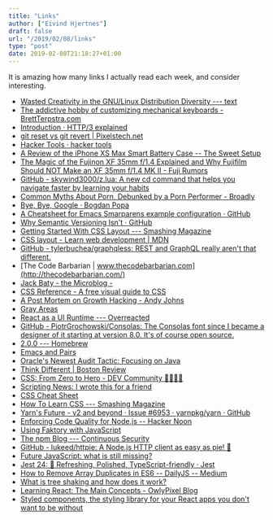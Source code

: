```yaml
---
title: "Links"
author: ["Eivind Hjertnes"]
draft: false
url: "/2019/02/08/links"
type: "post"
date: 2019-02-08T21:18:27+01:00
---
```


It is amazing how many links I actually read each week, and consider
interesting.

-   [Wasted
    Creativity in the GNU/Linux Distribution Diversity --- text](https://write.as/text/wasted-creativity-in-the-gnu-linux-distribution-diversity)
-   [The
    addictive hobby of customizing mechanical keyboards -
    BrettTerpstra.com](http://brettterpstra.com/2019/02/05/the-addictive-hobby-of-customizing-mechanical-keyboards/)
-   [Introduction · HTTP/3
    explained](https://http3-explained.haxx.se/en/)
-   [git
    reset vs git revert | Pixelstech.net](https://www.pixelstech.net/article/1549115148-git-reset-vs-git-revert)
-   [Hacker Tools · hacker tools](https://hacker-tools.github.io/)
-   [A
    Review of the iPhone XS Max Smart Battery Case -- The Sweet Setup](https://thesweetsetup.com/articles/a-review-of-the-iphone-xs-max-battery-case/)
-   [The
    Magic of the Fujinon XF 35mm f/1.4 Explained and Why Fujifilm Should
    NOT Make an XF 35mm f/1.4 MK II - Fuji Rumors](https://www.fujirumors.com/the-magic-of-the-fujinon-xf-35mm-f-1-4-explained-and-why-fujifilm-should-not-make-an-xf-35mm-f-1-4-mk-ii/)
-   [GitHub - skywind3000/z.lua: A
    new cd command that helps you navigate faster by learning your
    habits](https://github.com/skywind3000/z.lua)
-   [Common
    Myths About Porn, Debunked by a Porn Performer - Broadly](https://broadly.vice.com/en%5Fus/article/mbzvaa/porn-performer-reality-myth-job)
-   [Bye, Bye, Google ·
    Bogdan Popa](https://defn.io/2019/02/04/bye-bye-google/)
-   [A
    Cheatsheet for Emacs Smarparens example configuration · GitHub](https://gist.github.com/pvik/8eb5755cc34da0226e3fc23a320a3c95)
-   [Why Semantic
    Versioning Isn't · GitHub](https://gist.github.com/jashkenas/cbd2b088e20279ae2c8e)
-   [Getting
    Started With CSS Layout --- Smashing Magazine](https://www.smashingmagazine.com/2018/05/guide-css-layout/)
-   [CSS
    layout - Learn web development | MDN](https://developer.mozilla.org/en-US/docs/Learn/CSS/CSS%5Flayout)
-   [GitHub -
    tylerbuchea/graphqless: REST and GraphQL really aren't that
    different.](https://github.com/tylerbuchea/graphqless)
-   [The Code Barbarian |
    www.thecodebarbarian.com](http://thecodebarbarian.com/)
-   [Jack Baty - the
    Microblog -](https://micro.baty.net/2019/02/03/i-try-to.html)
-   [CSS Reference - A free visual guide to
    CSS](https://cssreference.io/)
-   [A Post Mortem
    on Growth Hacking - Andy Johns](https://andyjohns.co/a-post-mortem-on-growth-hacking/)
-   [Gray Areas](http://www.grayareas.xyz/2019/02/03/172940.html)
-   [React as a UI Runtime
    --- Overreacted](https://overreacted.io/react-as-a-ui-runtime/)
-   [GitHub -
    PiotrGrochowski/Consolas: The Consolas font since I became a designer
    of it starting at version 8.0. It's of course open source.](https://github.com/PiotrGrochowski/Consolas)
-   [2.0.0 --- Homebrew](https://brew.sh/2019/02/02/homebrew-2.0.0/)
-   [Emacs and Pairs](https://ebzzry.io/en/emacs-pairs/)
-   [Oracle's
    Newest Audit Tactic: Focusing on Java](https://www.forbes.com/sites/danwoods/2019/01/31/oracles-newest-audit-tactic-focusing-on-java/#fc0556854960)
-   [Think
    Different | Boston Review](https://bostonreview.net/class-inequality/robert-homan-think-different)
-   [CSS: From Zero
    to Hero - DEV Community 👩‍💻👨‍💻](https://dev.to/aspittel/css-from-zero-to-hero-3o16)
-   [Scripting News: I wrote
    this for a friend](http://scripting.com/2019/02/01/131223.html)
-   [CSS Cheat Sheet](https://adam-marsden.co.uk/css-cheat-sheet)
-   [How To
    Learn CSS --- Smashing Magazine](https://www.smashingmagazine.com/2019/01/how-to-learn-css/)
-   [Yarn's Future - v2 and
    beyond · Issue #6953 · yarnpkg/yarn · GitHub](https://github.com/yarnpkg/yarn/issues/6953)
-   [Enforcing
    Code Quality for Node.js -- Hacker Noon](https://hackernoon.com/enforcing-code-quality-for-node-js-c3b837d7ae17)
-   [Using
    Faktory with JavaScript](https://www.mikeperham.com/2019/01/16/using-faktory-with-javascript/)
-   [The
    npm Blog --- Continuous Security](https://blog.npmjs.org/post/182400846205/continuous-security)
-   [GitHub - lukeed/httpie: A Node.js
    HTTP client as easy as pie! 🥧](https://github.com/lukeed/httpie)
-   [Future JavaScript: what is
    still missing?](http://2ality.com/2019/01/future-js.html)
-   [Jest
    24: 💅 Refreshing, Polished, TypeScript-friendly · Jest](https://jestjs.io/blog/2019/01/25/jest-24-refreshing-polished-typescript-friendly)
-   [How
    to Remove Array Duplicates in ES6 -- DailyJS -- Medium](https://medium.com/dailyjs/how-to-remove-array-duplicates-in-es6-5daa8789641c)
-   [What is tree shaking and
    how does it work?](https://bitsofco.de/what-is-tree-shaking/)
-   [Learning React:
    The Main Concepts - OwlyPixel Blog](https://owlypixel.com/learning-react-main-concepts/)
-   [Styled
    components, the styling library for your React apps you don't want to
    be without](https://itnext.io/styled-components-the-styling-library-for-your-react-apps-you-dont-want-to-be-without-169305ccb9e7)
